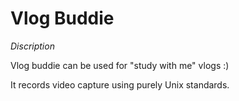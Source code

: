 # Vlog Buddie  

*Discription*

Vlog buddie can be used for "study with me" vlogs :)

It records video capture using purely Unix standards.


